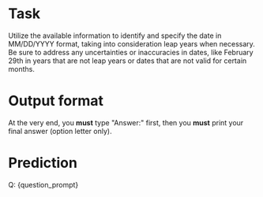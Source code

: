 # Task
Utilize the available information to identify and specify the date in MM/DD/YYYY format, taking into consideration leap years when necessary. Be sure to address any uncertainties or inaccuracies in dates, like February 29th in years that are not leap years or dates that are not valid for certain months.

# Output format
At the very end, you **must** type "Answer:" first, then you **must** print your final answer (option letter only).

# Prediction
Q: {question_prompt}